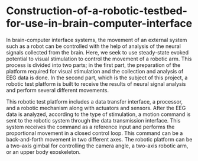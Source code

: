 # Construction-of-a-robotic-testbed-for-use-in-brain-computer-interface

In brain-computer interface systems, the movement of an external system such as a robot can be controlled with the help of analysis of the neural signals collected from the brain. Here, we seek to use steady-state evoked potential to visual stimulation to control the movement of a robotic arm. This process is divided into two parts; in the first part, the preparation of the platform required for visual stimulation and the collection and analysis of EEG data is done. In the second part, which is the subject of this project, a robotic test platform is built to receive the results of neural signal analysis and perform several different movements.

This robotic test platform includes a data transfer interface, a processor, and a robotic mechanism along with actuators and sensors. After the EEG data is analyzed, according to the type of stimulation, a motion command is sent to the robotic system through the data transmission interface. This system receives the command as a reference input and performs the proportional movement in a closed control loop. This command can be a back-and-forth movement in two different axes. The robotic platform can be a two-axis gimbal for controlling the camera angle, a two-axis robotic arm, or an upper body exoskeleton.

